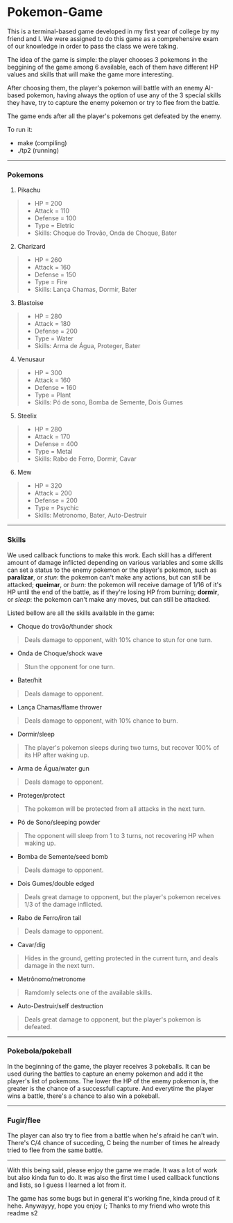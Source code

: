 # Pokemon-Game
This is a terminal-based game developed in my first year of college by my friend and I. We were assigned to do this game as a comprehensive exam of our knowledge in order to pass the class we were taking.

The idea of the game is simple: the player chooses 3 pokemons in the beggining of the game among 6 available, each of them have different HP values and skills that will make the game more interesting.

After choosing them, the player's pokemon will battle with an enemy AI-based pokemon, having always the option of use any of the 3 special skills they have, try to capture the enemy pokemon or try to flee from the battle.

The game ends after all the player's pokemons get defeated by the enemy.

To run it:
* make (compiling)
* ./tp2 (running)

---
### Pokemons
1) Pikachu
> * HP = 200
> * Attack = 110
> * Defense = 100
> * Type = Eletric
> * Skills: Choque do Trovão, Onda de Choque, Bater

2) Charizard
> * HP = 260
> * Attack = 160
> * Defense = 150
> * Type = Fire
> * Skills: Lança Chamas, Dormir, Bater

3) Blastoise
> * HP = 280
> * Attack = 180
> * Defense = 200
> * Type = Water
> * Skills: Arma de Água, Proteger, Bater

4) Venusaur
> * HP = 300
> * Attack = 160
> * Defense = 160
> * Type = Plant
> * Skills: Pó de sono, Bomba de Semente, Dois Gumes

5) Steelix
> * HP = 280
> * Attack = 170
> * Defense = 400
> * Type = Metal
> * Skills: Rabo de Ferro, Dormir, Cavar

6) Mew
> * HP = 320
> * Attack = 200
> * Defense = 200
> * Type = Psychic
> * Skills: Metronomo, Bater, Auto-Destruir

---
### Skills
We used callback functions to make this work. Each skill has a different amount of damage inflicted depending on various variables and some skills can set a status to the enemy pokemon or the player's pokemon, such as **paralizar**, or *stun*: the pokemon can't make any actions, but can still be attacked; **queimar**, or *burn*: the pokemon will receive damage of 1/16 of it's HP until the end of the battle, as if they're losing HP from burning; **dormir**, or *sleep*: the pokemon can't make any moves, but can still be attacked.

Listed bellow are all the skills available in the game:

* Choque do trovão/thunder shock
> Deals damage to opponent, with 10% chance to stun for one turn.
* Onda de Choque/shock wave
> Stun the opponent for one turn.
* Bater/hit
> Deals damage to opponent.
* Lança Chamas/flame thrower
> Deals damage to opponent, with 10% chance to burn.
* Dormir/sleep
> The player's pokemon sleeps during two turns, but recover 100% of its HP after waking up.
* Arma de Água/water gun
> Deals damage to opponent.
* Proteger/protect
> The pokemon will be protected from all attacks in the next turn.
* Pó de Sono/sleeping powder
> The opponent will sleep from 1 to 3 turns, not recovering HP when waking up.
* Bomba de Semente/seed bomb
> Deals damage to opponent.
* Dois Gumes/double edged
> Deals great damage to opponent, but the player's pokemon receives 1/3 of the damage inflicted.
* Rabo de Ferro/iron tail
> Deals damage to opponent.
* Cavar/dig
> Hides in the ground, getting protected in the current turn, and deals damage in the next turn.
* Metrônomo/metronome
> Ramdomly selects one of the available skills.
* Auto-Destruir/self destruction
> Deals great damage to opponent, but the player's pokemon is defeated.

---
### Pokebola/pokeball
In the beginning of the game, the player receives 3 pokeballs. It can be used during the battles to capture an enemy pokemon and add it the player's list of pokemons. The lower the HP of the enemy pokemon is, the greater is the chance of a successfull capture. And everytime the player wins a battle, there's a chance to also win a pokeball.

---
### Fugir/flee
The player can also try to flee from a battle when he's afraid he can't win. There's C/4 chance of succeding, C being the number of times he already tried to flee from the same battle.

---
With this being said, please enjoy the game we made. It was a lot of work but also kinda fun to do. It was also the first time I used callback functions and lists, so I guess I learned a lot from it.

The game has some bugs but in general it's working fine, kinda proud of it hehe. Anywayyy, hope you enjoy (;
Thanks to my friend who wrote this readme s2

